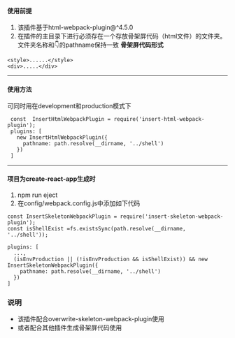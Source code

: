 #### 使用前提
1. 该插件基于html-webpack-plugin@^4.5.0
2. 在插件的主目录下进行必须存在一个存放骨架屏代码（html文件）的文件夹。文件夹名称和👇的pathname保持一致
**骨架屏代码形式**
```
<style>......</style>
<div>.....</div>
```

---

#### 使用方法
可同时用在development和production模式下
```
 const  InsertHtmlWebpackPlugin = require('insert-html-webpack-plugin');
 plugins: [
   new InsertHtmlWebpackPlugin({
     pathname: path.resolve(__dirname, '../shell')
   })
 ]
```
---

#### 项目为create-react-app生成时
1. npm run eject
2. 在config/webpack.config.js中添加如下代码
```
const InsertSkeletonWebpackPlugin = require('insert-skeleton-webpack-plugin');
const isShellExist =fs.existsSync(path.resolve(__dirname, '../shell'));

plugins: [
  ...,
  (isEnvProduction || (!isEnvProduction && isShellExist)) && new InsertSkeletonWebpackPlugin({
    pathname: path.resolve(__dirname, '../shell')
  })
]
```


### 说明
- 该插件配合overwrite-skeleton-webpack-plugin使用
- 或者配合其他插件生成骨架屏代码使用